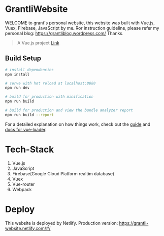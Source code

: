 # GrantliWebsite
WELCOME to grant's personal website, this website was built with Vue.js, Vuex, Firebase, JavaScript by me.
Ror instruction guideline, please refer my personal blog: https://grantliblog.wordpress.com/
Thanks.

> A Vue.js project
[Link](https://grantli-website.netlify.com/#/)

## Build Setup

``` bash
# install dependencies
npm install

# serve with hot reload at localhost:8080
npm run dev

# build for production with minification
npm run build

# build for production and view the bundle analyzer report
npm run build --report
```

For a detailed explanation on how things work, check out the [guide](http://vuejs-templates.github.io/webpack/) and [docs for vue-loader](http://vuejs.github.io/vue-loader).

# Tech-Stack
1. Vue.js
2. JavaScript
3. Firebase(Google Cloud Platform realtim database)
4. Vuex
5. Vue-router
6. Webpack

# Deploy
This website is deployed by Netlify.
Production version:
https://grantli-website.netlify.com/#/
